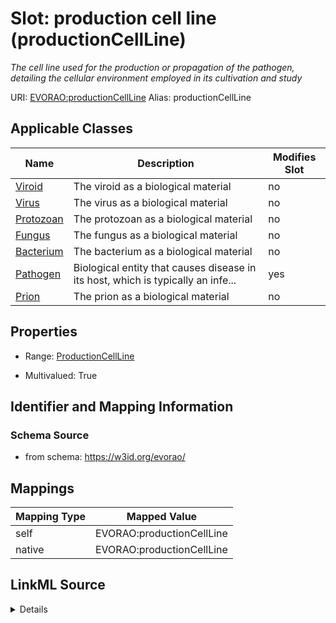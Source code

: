 

# Slot: production cell line (productionCellLine) 


_The cell line used for the production or propagation of the pathogen, detailing the cellular environment employed in its cultivation and study_





URI: [EVORAO:productionCellLine](https://w3id.org/evorao/productionCellLine)
Alias: productionCellLine

<!-- no inheritance hierarchy -->





## Applicable Classes

| Name | Description | Modifies Slot |
| --- | --- | --- |
| [Viroid](Viroid.md) | The viroid as a biological material |  no  |
| [Virus](Virus.md) | The virus as a biological material |  no  |
| [Protozoan](Protozoan.md) | The protozoan as a biological material |  no  |
| [Fungus](Fungus.md) | The fungus as a biological material |  no  |
| [Bacterium](Bacterium.md) | The bacterium as a biological material |  no  |
| [Pathogen](Pathogen.md) | Biological entity that causes disease in its host, which is typically an infe... |  yes  |
| [Prion](Prion.md) | The prion as a biological material |  no  |







## Properties

* Range: [ProductionCellLine](ProductionCellLine.md)

* Multivalued: True





## Identifier and Mapping Information







### Schema Source


* from schema: https://w3id.org/evorao/




## Mappings

| Mapping Type | Mapped Value |
| ---  | ---  |
| self | EVORAO:productionCellLine |
| native | EVORAO:productionCellLine |




## LinkML Source

<details>
```yaml
name: productionCellLine
description: The cell line used for the production or propagation of the pathogen,
  detailing the cellular environment employed in its cultivation and study
title: production cell line
from_schema: https://w3id.org/evorao/
rank: 1000
alias: productionCellLine
domain_of:
- Pathogen
range: ProductionCellLine
required: false
multivalued: true

```
</details>